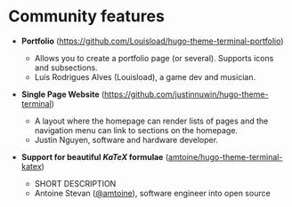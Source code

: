 # Community features

<!--
Did a cool thing with the theme and want to share it with rest of the Hello Friend theme users? Jump in!

Please follow the template:

- **NAME_OF_THE_FEATURE** (LINK TO YOUR FORK)
  - SHORT DESCRIPTION
  - SOMETHING ABOUT YOU (name and who you are / what you do / etc.)

eg:

- **Social media icons** (https://github.com/...)
  - This was a big missing feature of the theme. It will help your audience reach you over the internet.
  - John, a javascript developer.
-->

- **Portfolio** (https://github.com/Louisload/hugo-theme-terminal-portfolio)
  - Allows you to create a portfolio page (or several). Supports icons and subsections.
  - Luís Rodrigues Alves (Louisload), a game dev and musician.

- **Single Page Website** (https://github.com/justinnuwin/hugo-theme-terminal)
  - A layout where the homepage can render lists of pages and the navigation menu can link to sections on the homepage.
  - Justin Nguyen, software and hardware developer.

- **Support for beautiful *KaTeX* formulae** ([amtoine/hugo-theme-terminal-katex](https://github.com/amtoine/hugo-theme-terminal-katex))
  - SHORT DESCRIPTION
  - Antoine Stevan ([@amtoine](https://github.com/amtoine)), software engineer into open source
